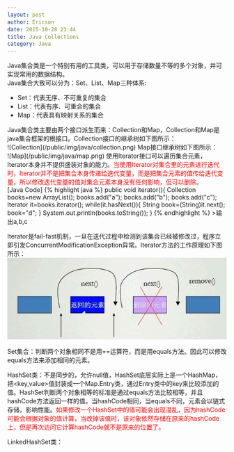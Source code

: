 ```yaml
---
layout: post
author: Ericson
date: 2015-10-28 23:44
title: Java Collections
category: Java
---
```


Java集合类是一个特别有用的工具类，可以用于存储数量不等的多个对象，并可实现常用的数据结构。<br/>
Java集合大致可以分为：Set、List、Map三种体系:
<ul>
	<li>Set：代表无序、不可重复的集合</li>
	<li>List：代表有序、可重合的集合</li>
	<li>Map：代表具有映射关系的集合</li>
</ul>
Java集合类主要由两个接口派生而来：Collection和Map，Collection和Map是java集合框架的根接口。Collection接口的继承树如下图所示：<br/>
![Collection](/public/img/java/collection.png)
Map接口继承树如下图所示：<br/>
![Map](/public/img/java/map.png)
使用Iterator接口可以遍历集合元素，Iterator本身并不提供盛装对象的能力。<font color="red">当使用Iterator对集合里的元素进行迭代时，Iterator并不是把集合本身传递给迭代变量，而是把集合元素的值传给迭代变量，所以修改迭代变量的值对集合元素本身没有任何影响，但可以删除。</font><br/>
[Java Code]
{% highlight java %}
public void iterator(){
        Collection books=new ArrayList();
        books.add("a");
        books.add("b");
        books.add("c");
        Iterator it=books.iterator();
        while(it.hasNext()){
            String book=(String)it.next();
            book="d";
        }
        System.out.println(books.toString());
    }
{% endhighlight %}
>输出a,b,c

Iterator是fail-fast机制，一旦在迭代过程中检测到该集合已经被修改过，程序立即引发ConcurrentModificationException异常。Iterator方法的工作原理如下图所示：
![Iterator](/public/img/java/iterator.jpg)

Set集合：判断两个对象相同不是用==运算符，而是用equals方法。因此可以修改equals方法来添加相同的元素。

HashSet类：不是同步的，允许null值，HashSet底层实际上是一个HashMap，把<key,value>值封装成一个Map.Entry类，通过Entry类中的key来比较添加的值。HashSet判断两个对象相等的标准是通过equals方法比较相等，并且hashCode方法返回一样的值。当hashCode相同，当equals不同，元素会以链式存储，影响性能。<font color="red">如果修改一个HashSet中的值可能会出现混乱，因为hashCode可能会根据对象的值计算，当改掉该值时，该对象依然存储在原来的hashCode上，但是再次访问它计算hashCode就不是原来的位置了。</font>

LinkedHashSet类：